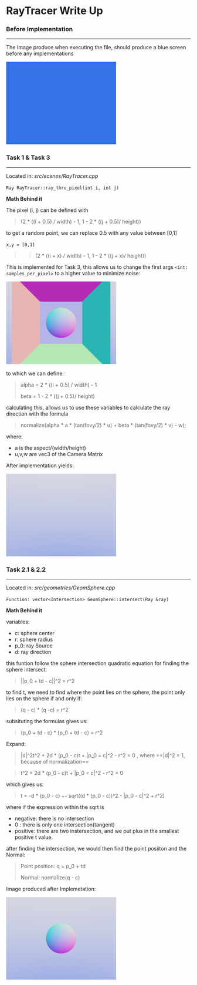 # RayTracer Write Up

### Before Implementation
---
The Image produce when executing the file, should produce a blue screen before any implementations

<img src="images/before.png" alt="image" width="300"/>

### Task 1 & Task 3
---
Located in: *src/scenes/RayTracer.cpp*

`Ray RayTracer::ray_thru_pixel(int i, int j)`

**Math Behind it**

The pixel (i, j) can be defined with

> (2 * ((i + 0.5) / width) - 1, 1 - 2 * ((j + 0.5)/ height))

to get a random point, we can replace 0.5 with any value between [0,1]


`x,y = [0,1]`

>> (2 * ((i + x) / width) - 1, 1 - 2 * ((j + x)/ height))

This is implemented for Task 3, this allows us to change the first args `<int: samples_per_pixel>`
to a higher value to minimize noise:

<img src="images/Task3.png" alt="image" width="300"/>

 to which we can define:

> alpha = 2 * ((i + 0.5) / width) - 1
>
> beta = 1 - 2 * ((j + 0.5)/ height)

calculating this, allows us to use these variables to calculate the ray direction with the formula

> normalize(alpha *  a * (tan(fovy/2) * u) + beta * (tan(fovy/2) * v) - w);

where:
- a is the aspect/(width/height)
- u,v,w are vec3 of the Camera Matrix

After implementation yields:

<img src="images/Task1.png" alt="image" width="300"/>

### Task 2.1 & 2.2
---

Located in: *src/geometries/GeomSphere.cpp*

`Function: vector<Intersection> GeomSphere::intersect(Ray &ray)`

**Math Behind it**

variables:
- c: sphere center
- r: sphere radius
- p_0: ray Source
- d: ray direction
  

this funtion follow the sphere intersection quadratic equation for finding the sphere intersect:

> ||p_0 + td - c||^2 = r^2

to find t, we need to find where the point lies on the sphere, the point only lies on the sphere if and only if: 

> (q - c) * (q -c) = r^2

subsituting the formulas gives us:

> (p_0 + td - c) * (p_0 + td - c) = r^2

Expand:

>|d|^2t^2 + 2d * (p_0 - c)t + |p_0 = c|^2 - r^2 = 0 , 
where ==|d|^2 = 1, because of normalization==

> t^2 + 2d * (p_0 - c)t + |p_0 = c|^2 - r^2 = 0

which gives us:

> t = -d * (p_0 - c) +- sqrt((d * (p_0 - c))^2 - |p_0 - c|^2 + r^2)

where if the expression within the sqrt is
  - negative: there is no intersection
  - 0 : there is only one intersection(tangent)
  - positive: there are two instersection, and we put plus in the smallest positive t value.

after finding the intersection, we would then find the point posiiton and the Normal:

> Point position: q = p_0 + td
>
> Normal: normalize(q - c)

Image produced after Implemetation:

<img src="images/Task2.1.png" alt="image" width="300"/>



